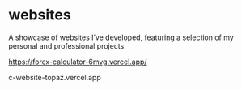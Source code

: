 # websites
A showcase of websites I’ve developed, featuring a selection of my personal and professional projects.

https://forex-calculator-6mvg.vercel.app/

c-website-topaz.vercel.app

